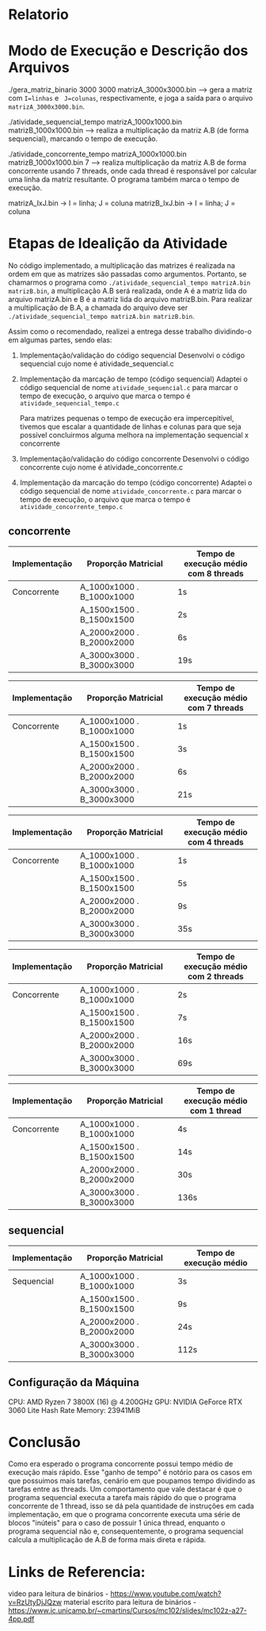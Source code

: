 
# Relatorio


# Modo de Execução e Descrição dos Arquivos
   
   ./gera_matriz_binario 3000 3000 matrizA_3000x3000.bin --> gera a matriz com `I=linhas` e ` J=colunas`, respectivamente, e joga a saída para o arquivo `matrizA_3000x3000.bin`.

   ./atividade_sequencial_tempo matrizA_1000x1000.bin matrizB_1000x1000.bin  --> realiza a multiplicação da matriz A.B (de forma sequencial), marcando o tempo de execução.
    
   ./atividade_concorrente_tempo matrizA_1000x1000.bin matrizB_1000x1000.bin  7 --> realiza multiplicação da matriz A.B de forma concorrente usando 7 threads, onde cada thread é responsável por calcular uma linha da matriz resultante. O programa também marca o tempo de execução.
    
   matrizA_IxJ.bin -> I = linha; J = coluna
   matrizB_IxJ.bin -> I = linha; J = coluna



# Etapas de Idealição da Atividade

No código implementado, a multiplicação das matrizes é realizada na ordem em que as matrizes são passadas como argumentos. 
Portanto, se chamarmos o programa como `./atividade_sequencial_tempo matrizA.bin matrizB.bin`, a multiplicação A.B será realizada, onde A é a matriz lida do arquivo matrizA.bin e B é a matriz lida do arquivo matrizB.bin. Para realizar a multiplicação de B.A, a chamada do arquivo deve ser `./atividade_sequencial_tempo matrizA.bin matrizB.bin`.

Assim como o recomendado, realizei a entrega desse trabalho dividindo-o em algumas partes, sendo elas:

1) Implementação/validação do código sequencial
   Desenvolvi o código sequencial cujo nome é atividade_sequencial.c


2) Implementação da marcação de tempo (código sequencial)
    Adaptei o código sequencial de nome `atividade_sequencial.c` para marcar o tempo de execução, o arquivo que marca o tempo é `atividade_sequencial_tempo.c`

    Para matrizes pequenas o tempo de execução era impercepitível, tivemos que escalar a quantidade de linhas e colunas para que seja possível concluirmos alguma melhora na implementação sequencial x concorrente

3) Implementação/validação do código concorrente
    Desenvolvi o código concorrente cujo nome é atividade_concorrente.c


4) Implementação da marcação do tempo (código concorrente)
    Adaptei o código sequencial de nome `atividade_concorrente.c` para marcar o tempo de execução, o arquivo que marca o tempo é `atividade_concorrente_tempo.c`



## concorrente

| Implementação | Proporção Matricial              | Tempo de execução médio <br> com 8 threads 
|---------------|---------------------------|------------------------------|
| Concorrente <br>   | A_1000x1000 . B_1000x1000 |  1s    |
|               | A_1500x1500 . B_1500x1500|                 2s             |
|               | A_2000x2000 . B_2000x2000|  6s           |
|               | A_3000x3000 . B_3000x3000|          19s           |



| Implementação | Proporção Matricial              | Tempo de execução médio <br> com 7 threads 
|---------------|---------------------------|------------------------------|
| Concorrente <br>   | A_1000x1000 . B_1000x1000 |    1s  |
|               | A_1500x1500 . B_1500x1500|      3s                       |
|               | A_2000x2000 . B_2000x2000|   6s          |
|               | A_3000x3000 . B_3000x3000|     21s                |


| Implementação | Proporção Matricial              | Tempo de execução médio <br> com 4 threads 
|---------------|---------------------------|------------------------------|
| Concorrente <br>   | A_1000x1000 . B_1000x1000 |   1s   |
|               | A_1500x1500 . B_1500x1500|         5s                    |
|               | A_2000x2000 . B_2000x2000|     9s        |
|               | A_3000x3000 . B_3000x3000|     35s                |





| Implementação | Proporção Matricial              | Tempo de execução médio <br> com 2 threads 
|---------------|---------------------------|------------------------------|
| Concorrente <br>   | A_1000x1000 . B_1000x1000 |   2s   |
|               | A_1500x1500 . B_1500x1500|        7s                     |
|               | A_2000x2000 . B_2000x2000|       16s      |
|               | A_3000x3000 . B_3000x3000|       69s              |




| Implementação | Proporção Matricial              | Tempo de execução médio <br> com 1 thread 
|---------------|---------------------------|------------------------------|
| Concorrente <br>   | A_1000x1000 . B_1000x1000 |   4s   |
|               | A_1500x1500 . B_1500x1500|        14s                     |
|               | A_2000x2000 . B_2000x2000|      30s       |
|               | A_3000x3000 . B_3000x3000|         136s            |

## sequencial

| Implementação | Proporção Matricial              | Tempo de execução médio |
|---------------|---------------------------|------------------------------|
| Sequencial    | A_1000x1000 . B_1000x1000|        3s           |
|               | A_1500x1500 . B_1500x1500|         9s                   |
|               | A_2000x2000 . B_2000x2000|    24s                         |
|               | A_3000x3000 . B_3000x3000| 112s                   |


## Configuração da Máquina
CPU: AMD Ryzen 7 3800X (16) @ 4.200GHz 
GPU: NVIDIA GeForce RTX 3060 Lite Hash Rate 
Memory: 23941MiB 


# Conclusão
Como era esperado o programa concorrente possui tempo médio de execução mais rápido. Esse "ganho de tempo" é notório para os casos em que possuimos mais tarefas, cenário em que poupamos tempo dividindo as tarefas entre as threads. Um comportamento que vale destacar é que o programa sequencial executa a tarefa mais rápido do que o programa concorrente de 1 thread, isso se dá pela quantidade de instruções em cada implementação, em que o programa concorrente executa uma série de blocos "inúteis" para o caso de possuir 1 única thread, enquanto o programa sequencial não e, consequentemente, o programa sequencial calcula a multiplicação de A.B de forma mais direta e rápida.


    
# Links de Referencia:
video para leitura de binários - https://www.youtube.com/watch?v=RzUtyDjJQzw
material escrito para leitura de binários - https://www.ic.unicamp.br/~cmartins/Cursos/mc102/slides/mc102z-a27-4pp.pdf
